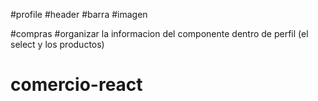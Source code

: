 

#profile
#header
#barra
#imagen

#compras
#organizar la informacion del componente dentro de perfil (el select y los productos)
# comercio-react